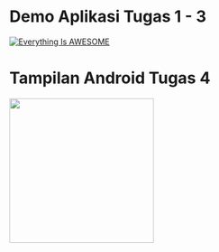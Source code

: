 
# Demo Aplikasi Tugas 1 - 3

[![Everything Is AWESOME](http://i.imgur.com/Ot5DWAW.png)](https://youtu.be/StTqXEQ2l-Y?t=35s "Everything Is AWESOME")

# Tampilan Android Tugas 4

<img src="https://user-images.githubusercontent.com/31888923/79986008-9d4a1580-84d5-11ea-9dd9-988c6e798869.jpg" width="256">

